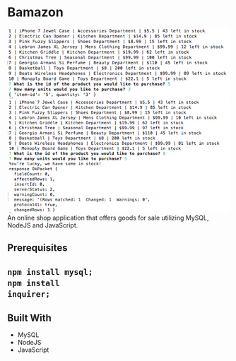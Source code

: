 # Bamazon
<img src="https://github.com/trenette12/Bamazon/blob/master/Screen%20Shot%202017-05-02%20at%206.49.45%20PM.png">
<img src="https://github.com/trenette12/Bamazon/blob/master/Screen%20Shot%202017-05-03%20at%209.04.25%20PM.png">
An online shop application that offers goods for sale utilizing MySQL, NodeJS and JavaScript.

<h2>Prerequisites<h2>

<code>npm install mysql;</code><br><code>npm install inquirer;</code>

<h2>Built With</h2>
<ul>
<li>MySQL</li>
<li>NodeJS</li>
<li>JavaScript</li>
</ul>

